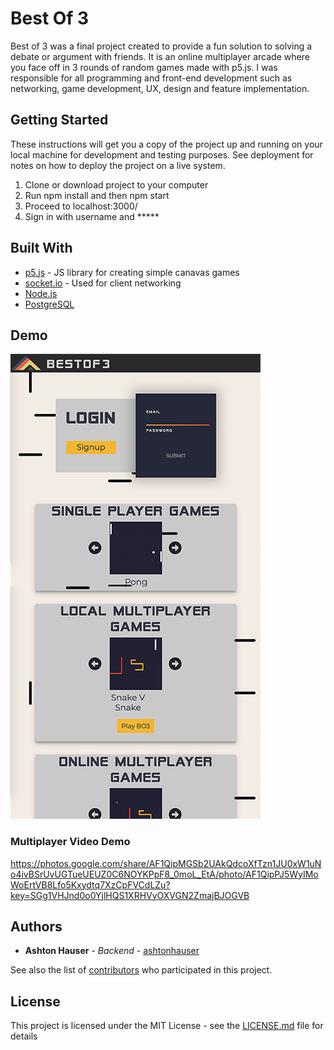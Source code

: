 # Best Of 3

Best of 3 was a final project created to provide a fun solution to solving a debate or argument with friends. It is an
online multiplayer arcade where you face off in 3 rounds of random games made with p5.js. I was responsible for all
programming and front-end development such as networking, game development, UX, design and feature
implementation.

## Getting Started

These instructions will get you a copy of the project up and running on your local machine for development and testing purposes. See deployment for notes on how to deploy the project on a live system.

1. Clone or download project to your computer
2. Run npm install and then npm start
3. Proceed to localhost:3000/
4. Sign in with username and *****


## Built With

* [p5.js](https://p5js.org/) - JS library for creating simple canavas games
* [socket.io](https://socket.io/) - Used for client networking
* [Node.js](https://nodejs.org/en/) 
* [PostgreSQL](https://rometools.github.io/rome/)

## Demo

![Home Page](/public/images/bo3.png)

### Multiplayer Video Demo
https://photos.google.com/share/AF1QipMGSb2UAkQdcoXfTzn1JU0xW1uNo4ivBSrUvUGTueUEUZ0C6NOYKPpF8_0moL_EtA/photo/AF1QipPJ5WyIMoWoErtVB8Lfo5Kxydtq7XzCpFVCdLZu?key=SGg1VHJnd0o0YjlHQS1XRHVyOXVGN2ZmajBJOGVB

  
## Authors

* **Ashton Hauser** - *Backend* - [ashtonhauser](https://github.com/ashtonhauser)

See also the list of [contributors](https://github.com/your/project/contributors) who participated in this project.

## License

This project is licensed under the MIT License - see the [LICENSE.md](LICENSE.md) file for details


